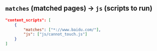 ## `matches` (matched pages) -> `js` (scripts to run)

```json
"content_scripts": [
    {
        "matches": ["*://www.baidu.com/"],
        "js": ["js/cannot_touch.js"]
    }
]
```